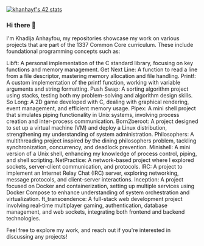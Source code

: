 [![khanhayf's 42 stats](https://badge.mediaplus.ma/kettlebells/khanhayf)](https://github.com/kanhay)
### Hi there 👋
I'm Khadija Anhayfou, my repositories showcase my work on various projects that are part of the 1337 Common Core curriculum. These include foundational programming concepts such as:

Libft: A personal implementation of the C standard library, focusing on key functions and memory management.
Get Next Line: A function to read a line from a file descriptor, mastering memory allocation and file handling.
Printf: A custom implementation of the printf function, working with variable arguments and string formatting.
Push Swap: A sorting algorithm project using stacks, testing both my problem-solving and algorithm design skills.
So Long: A 2D game developed with C, dealing with graphical rendering, event management, and efficient memory usage.
Pipex: A mini shell project that simulates piping functionality in Unix systems, involving process creation and inter-process communication.
Born2beroot: A project designed to set up a virtual machine (VM) and deploy a Linux distribution, strengthening my understanding of system administration.
Philosophers: A multithreading project inspired by the dining philosophers problem, tackling synchronization, concurrency, and deadlock prevention.
Minishell: A mini version of a Unix shell, enhancing my knowledge of process control, piping, and shell scripting.
NetPractice: A network-based project where I explored sockets, server-client communication, and protocols.
IRC: A project to implement an Internet Relay Chat (IRC) server, exploring networking, message protocols, and client-server interactions.
Inception: A project focused on Docker and containerization, setting up multiple services using Docker Compose to enhance understanding of system orchestration and virtualization.
ft_transcendence: A full-stack web development project involving real-time multiplayer gaming, authentication, database management, and web sockets, integrating both frontend and backend technologies.

Feel free to explore my work, and reach out if you're interested in discussing any projects!
<!--
**kanhay/kanhay** is a ✨ _special_ ✨ repository because its `README.md` (this file) appears on your GitHub profile.

Here are some ideas to get you started:

- 🔭 I’m currently working on ...
- 🌱 I’m currently learning ...
- 👯 I’m looking to collaborate on ...
- 🤔 I’m looking for help with ...
- 💬 Ask me about ...
- 📫 How to reach me: ...
- 😄 Pronouns: ...
- ⚡ Fun fact: ...
-->

